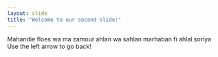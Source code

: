 ```yaml
---
layout: slide
title: "Welcome to our second slide!"
---
```


Mahandie floes wa ma zamour ahlan wa sahlan marhaban fi ahlal soriya
Use the left arrow to go back!
